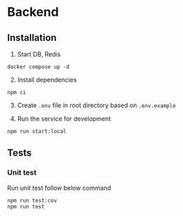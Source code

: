 # Backend

## Installation

1. Start DB, Redis

```shell
docker compose up -d
```

2. Install dependencies

```shell
npm ci
```

3. Create `.env` file in root directory based on `.env.example`

4. Run the service for development

```bash
npm run start:local
```

## Tests

### Unit test

Run unit test follow below command

```bash
npm run test:cov
npm run test
```
